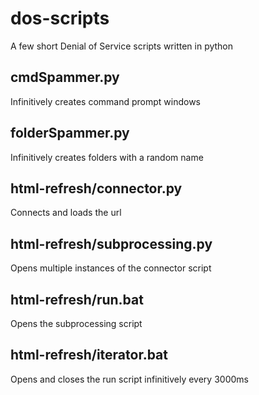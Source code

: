 # dos-scripts
A few short Denial of Service scripts written in python

## cmdSpammer.py
Infinitively creates command prompt windows

## folderSpammer.py
Infinitively creates folders with a random name

## html-refresh/connector.py
Connects and loads the url

## html-refresh/subprocessing.py
Opens multiple instances of the connector script

## html-refresh/run.bat
Opens the subprocessing script

## html-refresh/iterator.bat
Opens and closes the run script infinitively every 3000ms
